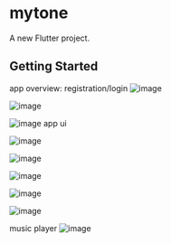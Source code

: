 # mytone

A new Flutter project.

## Getting Started

app overview:
registration/login
![image](https://user-images.githubusercontent.com/76595515/145353524-25b2e254-64dd-49a5-b706-05426ad0eeec.png)

![image](https://user-images.githubusercontent.com/76595515/145353588-01b02ad5-8c93-4f19-8e2c-6904e861105b.png)

![image](https://user-images.githubusercontent.com/76595515/145353087-b66331f0-4378-4c78-9ad5-858f5c0f1138.png)
app ui

![image](https://user-images.githubusercontent.com/76595515/145353154-5ef4f616-dcd5-4b26-96c5-28ee1f7f3c8d.png)

![image](https://user-images.githubusercontent.com/76595515/145353621-5aa84aa8-9801-4ed4-8c8e-0379d084472d.png)

![image](https://user-images.githubusercontent.com/76595515/145353189-0758cce5-0c8b-496b-a277-79020300c260.png)

![image](https://user-images.githubusercontent.com/76595515/145353253-99651bf1-b6a2-4422-a2ae-971214120b90.png)

![image](https://user-images.githubusercontent.com/76595515/145353297-aac97595-bb7d-45e5-b62d-e87b7ac5844f.png)

music player
![image](https://user-images.githubusercontent.com/76595515/145353432-666d321c-6d80-4d30-b69f-0e0ef9c58769.png)
